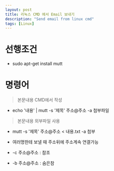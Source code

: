 ```yaml
---
layout: post
title: 리눅스 CMD 에서 Email 보내기
description: "Send email from linux cmd"
tags: [Linux]
---
```

# 선행조건
- sudo apt-get install mutt

# 명령어
> 본문내용 CMD에서 작성
- echo '내용' | mutt -s '제목' 주소@주소 -a 첨부파일

> 본문내용 외부파일 사용
- mutt -s '제목' 주소@주소 < 내용.txt -a 첨부

- 여러명한테 보낼 때 주소뒤에 주소계속 연결가능
- -c 주소@주소 : 참조
- -b 주소@주소 : 숨은참
